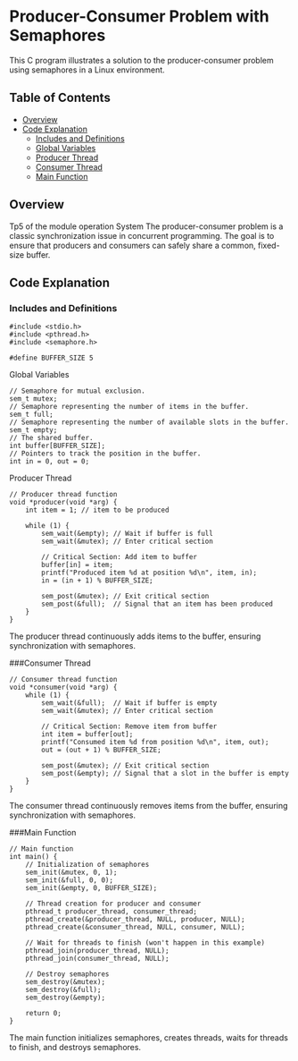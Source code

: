 # Producer-Consumer Problem with Semaphores

This C program illustrates a solution to the producer-consumer problem using semaphores in a Linux environment.

## Table of Contents
- [Overview](#overview)
- [Code Explanation](#code-explanation)
  - [Includes and Definitions](#includes-and-definitions)
  - [Global Variables](#global-variables)
  - [Producer Thread](#producer-thread)
  - [Consumer Thread](#consumer-thread)
  - [Main Function](#main-function)

## Overview
Tp5 of the module operation System
The producer-consumer problem is a classic synchronization issue in concurrent programming. The goal is to ensure that producers and consumers can safely share a common, fixed-size buffer.

## Code Explanation

### Includes and Definitions

```
#include <stdio.h>
#include <pthread.h>
#include <semaphore.h>

#define BUFFER_SIZE 5
```
Global Variables
```
// Semaphore for mutual exclusion.
sem_t mutex;
// Semaphore representing the number of items in the buffer.
sem_t full;
// Semaphore representing the number of available slots in the buffer.
sem_t empty;
// The shared buffer.
int buffer[BUFFER_SIZE];
// Pointers to track the position in the buffer.
int in = 0, out = 0;
```
Producer Thread
```
// Producer thread function
void *producer(void *arg) {
    int item = 1; // item to be produced

    while (1) {
        sem_wait(&empty); // Wait if buffer is full
        sem_wait(&mutex); // Enter critical section

        // Critical Section: Add item to buffer
        buffer[in] = item;
        printf("Produced item %d at position %d\n", item, in);
        in = (in + 1) % BUFFER_SIZE;

        sem_post(&mutex); // Exit critical section
        sem_post(&full);  // Signal that an item has been produced
    }
}
```
The producer thread continuously adds items to the buffer, ensuring synchronization with semaphores.

###Consumer Thread
```
// Consumer thread function
void *consumer(void *arg) {
    while (1) {
        sem_wait(&full);  // Wait if buffer is empty
        sem_wait(&mutex); // Enter critical section

        // Critical Section: Remove item from buffer
        int item = buffer[out];
        printf("Consumed item %d from position %d\n", item, out);
        out = (out + 1) % BUFFER_SIZE;

        sem_post(&mutex); // Exit critical section
        sem_post(&empty); // Signal that a slot in the buffer is empty
    }
}
```
The consumer thread continuously removes items from the buffer, ensuring synchronization with semaphores.

###Main Function
```
// Main function
int main() {
    // Initialization of semaphores
    sem_init(&mutex, 0, 1);
    sem_init(&full, 0, 0);
    sem_init(&empty, 0, BUFFER_SIZE);

    // Thread creation for producer and consumer
    pthread_t producer_thread, consumer_thread;
    pthread_create(&producer_thread, NULL, producer, NULL);
    pthread_create(&consumer_thread, NULL, consumer, NULL);

    // Wait for threads to finish (won't happen in this example)
    pthread_join(producer_thread, NULL);
    pthread_join(consumer_thread, NULL);

    // Destroy semaphores
    sem_destroy(&mutex);
    sem_destroy(&full);
    sem_destroy(&empty);

    return 0;
}

```
The main function initializes semaphores, creates threads, waits for threads to finish, and destroys semaphores.

